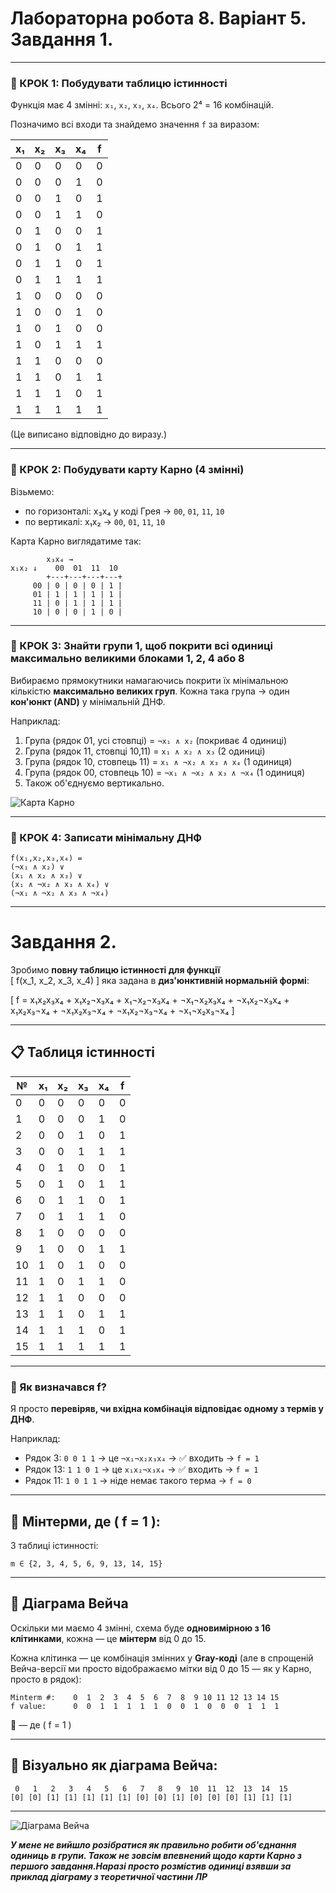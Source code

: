 # Лабораторна робота 8. Варіант 5. Завдання 1.

---

### 📌 КРОК 1: Побудувати таблицю істинності

Функція має 4 змінні: `x₁`, `x₂`, `x₃`, `x₄`. Всього 2⁴ = 16 комбінацій.

Позначимо всі входи та знайдемо значення `f` за виразом:

| x₁ | x₂ | x₃ | x₄ | f |
|----|----|----|----|---|
| 0  | 0  | 0  | 0  | 0 |
| 0  | 0  | 0  | 1  | 0 |
| 0  | 0  | 1  | 0  | 1 |
| 0  | 0  | 1  | 1  | 0 |
| 0  | 1  | 0  | 0  | 1 |
| 0  | 1  | 0  | 1  | 1 |
| 0  | 1  | 1  | 0  | 1 |
| 0  | 1  | 1  | 1  | 1 |
| 1  | 0  | 0  | 0  | 0 |
| 1  | 0  | 0  | 1  | 0 |
| 1  | 0  | 1  | 0  | 0 |
| 1  | 0  | 1  | 1  | 1 |
| 1  | 1  | 0  | 0  | 0 |
| 1  | 1  | 0  | 1  | 1 |
| 1  | 1  | 1  | 0  | 1 |
| 1  | 1  | 1  | 1  | 1 |

(Це виписано відповідно до виразу.)

---

### 📌 КРОК 2: Побудувати карту Карно (4 змінні)

Візьмемо:
- по горизонталі: x₃x₄ у коді Грея → `00`, `01`, `11`, `10`
- по вертикалі: x₁x₂ → `00`, `01`, `11`, `10`

Карта Карно виглядатиме так:

```
        x₃x₄ →
x₁x₂ ↓    00  01  11  10
        +---+---+---+---+
     00 | 0 | 0 | 0 | 1 |
     01 | 1 | 1 | 1 | 1 |
     11 | 0 | 1 | 1 | 1 |
     10 | 0 | 0 | 1 | 0 |
```

---

### 📌 КРОК 3: Знайти **групи 1**, щоб покрити всі одиниці **максимально великими блоками 1, 2, 4 або 8**

Вибираємо прямокутники намагаючись покрити їх мінімальною кількістю **максимально великих груп**. Кожна така група → один **кон'юнкт (AND)** у мінімальній ДНФ.

Наприклад:

1. Група (рядок 01, усі стовпці) = `¬x₁ ∧ x₂` (покриває 4 одиниці)
2. Група (рядок 11, стовпці 10,11) = `x₁ ∧ x₂ ∧ x₃` (2 одиниці)
3. Група (рядок 10, стовпець 11) = `x₁ ∧ ¬x₂ ∧ x₃ ∧ x₄` (1 одиниця)
4. Група (рядок 00, стовпець 10) = `¬x₁ ∧ ¬x₂ ∧ x₃ ∧ ¬x₄` (1 одиниця)
6. Також об'єднуємо вертикально.

![Карта Карно](screenshots/carno_card.png)


---

### 📌 КРОК 4: Записати мінімальну ДНФ

```
f(x₁,x₂,x₃,x₄) =
(¬x₁ ∧ x₂) ∨
(x₁ ∧ x₂ ∧ x₃) ∨
(x₁ ∧ ¬x₂ ∧ x₃ ∧ x₄) ∨
(¬x₁ ∧ ¬x₂ ∧ x₃ ∧ ¬x₄)
```

---

# Завдання 2.

Зробимо **повну таблицю істинності для функції**  
\[
f(x_1, x_2, x_3, x_4)
\]
яка задана в **диз'юнктивній нормальній формі**:

\[
f = x₁x₂x₃x₄ + x₁x₂¬x₃x₄ + x₁¬x₂¬x₃x₄ + ¬x₁¬x₂x₃x₄ + ¬x₁x₂¬x₃x₄ + x₁x₂x₃¬x₄ + ¬x₁x₂x₃¬x₄ + ¬x₁x₂¬x₃¬x₄ + ¬x₁¬x₂x₃¬x₄
\]

---

## 📋 Таблиця істинності

| №  | x₁ | x₂ | x₃ | x₄ | f |
|----|----|----|----|----|---|
|  0 |  0 |  0 |  0 |  0 | 0 |
|  1 |  0 |  0 |  0 |  1 | 0 |
|  2 |  0 |  0 |  1 |  0 | 1 |
|  3 |  0 |  0 |  1 |  1 | 1 |
|  4 |  0 |  1 |  0 |  0 | 1 |
|  5 |  0 |  1 |  0 |  1 | 1 |
|  6 |  0 |  1 |  1 |  0 | 1 |
|  7 |  0 |  1 |  1 |  1 | 0 |
|  8 |  1 |  0 |  0 |  0 | 0 |
|  9 |  1 |  0 |  0 |  1 | 1 |
| 10 |  1 |  0 |  1 |  0 | 0 |
| 11 |  1 |  0 |  1 |  1 | 0 |
| 12 |  1 |  1 |  0 |  0 | 0 |
| 13 |  1 |  1 |  0 |  1 | 1 |
| 14 |  1 |  1 |  1 |  0 | 1 |
| 15 |  1 |  1 |  1 |  1 | 1 |

---

### 🧠 Як визначався f?
Я просто **перевіряв, чи вхідна комбінація відповідає одному з термів у ДНФ**.

Наприклад:
- Рядок 3: `0 0 1 1` → це `¬x₁¬x₂x₃x₄` → ✅ входить → `f = 1`
- Рядок 13: `1 1 0 1` → це `x₁x₂¬x₃x₄` → ✅ входить → `f = 1`
- Рядок 11: `1 0 1 1` → ніде немає такого терма → `f = 0`

---


## 🔢 Мінтерми, де \( f = 1 \):

З таблиці істинності:
```
m ∈ {2, 3, 4, 5, 6, 9, 13, 14, 15}
```

---

## 🧩 Діаграма Вейча

Оскільки ми маємо 4 змінні, схема буде **одновимірною з 16 клітинками**, кожна — це **мінтерм** від 0 до 15.

Кожна клітинка — це комбінація змінних у **Gray-коді** (але в спрощеній Вейча-версії ми просто відображаємо мітки від 0 до 15 — як у Карно, просто в рядок):

```
Minterm #:    0  1  2  3  4  5  6  7  8  9 10 11 12 13 14 15
f value:      0  0  1  1  1  1  1  0  0  1  0  0  0  1  1  1
```

🔵 — де \( f = 1 \)

---

## 📌 Візуально як діаграма Вейча:

```
 0   1   2   3   4   5   6   7   8   9  10  11  12  13  14  15
[0] [0] [1] [1] [1] [1] [1] [0] [0] [1] [0] [0] [0] [1] [1] [1]
```

---

![Діаграма Вейча](screenshots/veyche_card.png)

***У мене не вийшло розібратися як правильно робити об'єднання одиниць в групи. Також не зовсім впевнений щодо карти Карно з першого завдання.Наразі просто розмістив одиниці взявши за приклад діаграму з теоретичної частини ЛР***


